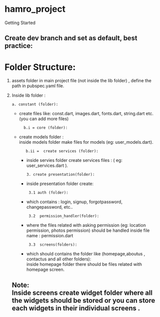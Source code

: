 # hamro_project
Getting Started

## Create dev branch and set as default, best practice:
 # Folder Structure:

1.  assets folder in main project file (not inside the lib   folder) , define the path in pubspec.yaml file.

2.  Inside lib folder : </br>

        a. constant (folder):
    - create files like: const.dart, images.dart, fonts.dart, string.dart etc. (you can add more files)  </br>

            b.i = core (folder):
    - create models folder : </br>
    inside models folder make files for models (eg: user_models.dart).

             b.ii =  create services (folder):
      - inside servies folder create services files : ( eg: user_services.dart  ).

            3. create presentation(folder):
       - inside presentation folder create: </br>

              3.1 auth (folder): 
        - which contains : login, signup, forgotpassword, changepassword, etc.. </br>

               3.2  permission_handler(folder):
       - where the files related with asking permission (eg: location permission, photos permission) should be handled  inside file name : permission.dart

              3.3  screens(folders):
      - which should contains the folder like (homepage,aboutus , contactus and all other folders): </br>  inside homepage folder there should be files related with homepage screen.

     ## Note:                                </br> Inside screens create widget folder where all the widgets should be stored or you can store each widgets in their individual screens . 


      
     




